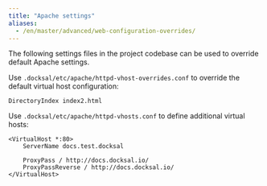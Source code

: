 ```yaml
---
title: "Apache settings"
aliases:
  - /en/master/advanced/web-configuration-overrides/
---
```


The following settings files in the project codebase can be used to override default Apache settings.

Use `.docksal/etc/apache/httpd-vhost-overrides.conf` to override the default virtual host configuration:

```apacheconfig
DirectoryIndex index2.html
```

Use `.docksal/etc/apache/httpd-vhosts.conf` to define additional virtual hosts:

```apacheconfig
<VirtualHost *:80>
	ServerName docs.test.docksal

	ProxyPass / http://docs.docksal.io/
	ProxyPassReverse / http://docs.docksal.io/
</VirtualHost>
```
